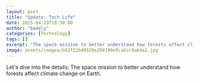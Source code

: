 ```yaml
---
layout: post
title: "Update: Tech Life"
date: 2025-04-29T19:30:00
author: "badely"
categories: [Technology]
tags: []
excerpt: "The space mission to better understand how forests affect climate change on Earth."
image: assets/images/b82f22b40929e290190e9cabcc9a6da1.jpg
---
```


Let's dive into the details: The space mission to better understand how forests affect climate change on Earth.


